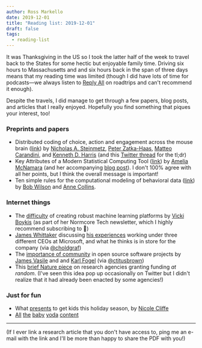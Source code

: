```yaml
---
author: Ross Markello
date: 2019-12-01
title: "Reading list: 2019-12-01"
draft: false
tags: 
  - reading-list
---
```


It was Thanksgiving in the US so I took the latter half of the week to travel back to the States for some hectic but enjoyable family time.
Driving six hours to Massachusetts and and six hours back in the span of three days means that my reading time was limited (though I did have lots of time for podcasts&mdash;we always listen to [Reply All](https://gimletmedia.com/shows/reply-all) on roadtrips and can't recommend it enough).

Despite the travels, I did manage to get through a few papers, blog posts, and articles that I really enjoyed.
Hopefully you find something that piques your interest, too!

### Preprints and papers

- Distributed coding of choice, action and engagement across the mouse brain ([link](https://doi.org/10.1038/s41586-019-1787-x)) by [Nicholas A. Steinmetz](https://twitter.com/SteinmetzNeuro), [Peter Zatka-Haas](https://twitter.com/peterzh), [Matteo Carandini](https://twitter.com/MatteoCarandini), and [Kenneth D. Harris](https://twitter.com/kennethd_harris) (and this [Twitter thread](https://twitter.com/SteinmetzNeuro/status/1199796594649911297?s=20) for the tl;dr)
- Key Attributes of a Modern Statistical Computing Tool ([link](https://doi.org/10.1080/00031305.2018.1482784)) by [Amelia McNamara](https://twitter.com/AmeliaMN) (and her accompanying [blog post](https://www.amelia.mn/blog/papers/2019/11/26/Key-Attributes.html)). I don't 100% agree with all her points, but I think the overall message is important!
- Ten simple rules for the computational modeling of behavioral data ([link](https://doi.org/10.7554/eLife.49547)) by [Bob Wilson](https://twitter.com/nrdlab) and [Anne Collins](https://twitter.com/ccnlab).

### Internet things

- The [difficulty](https://vicki.substack.com/p/were-still-in-the-steam-powered-days) of creating robust machine learning platforms by [Vicki Boykis](https://twitter.com/vboykis) (as part of her Normcore Tech newsletter, which I highly recommend subscribing to :100:)
- [James Whittaker](https://twitter.com/docjamesw) discussing [his experiences](https://onezero.medium.com/speaking-truth-to-power-reflections-on-a-career-at-microsoft-90f80a449e36) working under three different CEOs at Microsoft, and what he thinks is in store for the company (via [@choldgraf](https://twitter.com/choldgraf))
- The [importance of community]((https://blog.opentechstrategies.com/2019/11/influencing-open-source-projects/)) in open source software projects by [James Vasile](https://twitter.com/jamesvasile) and and [Karl Fogel](https://twitter.com/kfogel) (via [@ctitusbrown](https://twitter.com/ctitusbrown))
- This [brief Nature piece](https://www.nature.com/articles/d41586-019-03572-7) on research agencies granting funding *at random*. (I've seen this idea pop up occasionally on Twitter but I didn't realize that it had already been enacted by some agencies!)

### Just for fun

- What [presents](https://slate.com/human-interest/2019/11/classic-toys-kid-gifts-christmas-holidays.html) to get kids this holiday season, by [Nicole Cliffe](https://twitter.com/Nicole_Cliffe)
- [All](https://twitter.com/BabyYodaBaby/status/1200464764020953093?s=20) [the](https://twitter.com/AdoptedBabyYoda/status/1200458953865326592?s=20) [baby](https://twitter.com/BabyYodaBaby/status/1196448249181290500?s=20) [yoda](https://twitter.com/BabyYodaBaby/status/1199745079101005824?s=20) [content](https://twitter.com/BabyYodaBaby/status/1197339563775209472?s=20)

---

(If I ever link a research article that you don't have access to, ping me an e-mail with the link and I'll be more than happy to share the PDF with you!)
